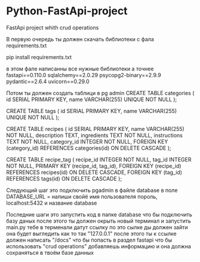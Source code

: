 # Python-FastApi-project
 FastApi project whith crud operations 

В первую очередь ты должен скачать библиотеки с фала requirements.txt

pip install requirements.txt

в этом фале написанны все нужные библиотеки а точнее
fastapi==0.110.0
sqlalchemy==2.0.29
psycopg2-binary==2.9.9
pydantic==2.6.4
uvicorn==0.29.0


Потом ты должен создать таблици в pg admin
CREATE TABLE categories (
    id SERIAL PRIMARY KEY,
    name VARCHAR(255) UNIQUE NOT NULL
);

CREATE TABLE tags (
    id SERIAL PRIMARY KEY,
    name VARCHAR(255) UNIQUE NOT NULL
);

CREATE TABLE recipes (
    id SERIAL PRIMARY KEY,
    name VARCHAR(255) NOT NULL,
    description TEXT,
    ingredients TEXT NOT NULL,
    instructions TEXT NOT NULL,
    category_id INTEGER NOT NULL,
    FOREIGN KEY (category_id) REFERENCES categories(id) ON DELETE CASCADE
);


CREATE TABLE recipe_tag (
    recipe_id INTEGER NOT NULL,
    tag_id INTEGER NOT NULL,
    PRIMARY KEY (recipe_id, tag_id),
    FOREIGN KEY (recipe_id) REFERENCES recipes(id) ON DELETE CASCADE,
    FOREIGN KEY (tag_id) REFERENCES tags(id) ON DELETE CASCADE
);


Следующий шаг это подключить pgadmin в файле database в поле DATABASE_URL = напиши свойё имя пользователя пороль, localhost:5432 и название database



Последние шаги это запустить код в папке database что бы подключить базу даных после этого ты должен окрыть новый терминал и запустить main.py тебе в терменали датут ссылку по это сылке ды должен зайти она будет выгледить как то так "127.0.0.1" после этого ты к ссылке должен написать "/docs" что бы попасть в раздел fastapi что бы использовать "crud operations" добавляешь информацию и она должна сохраняться в твоём базе данных
